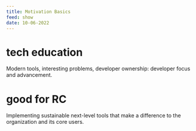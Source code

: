 ```yaml
---
title: Motivation Basics
feed: show
date: 10-06-2022
---
```


# tech education

Modern tools, interesting problems, developer ownership: developer focus and advancement.

# good for RC

Implementing sustainable next-level tools that make a difference to the organization and its core users.